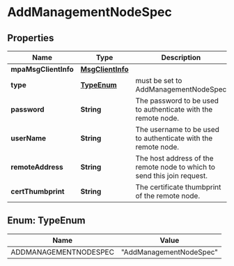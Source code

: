 # AddManagementNodeSpec

## Properties
Name | Type | Description | Notes
------------ | ------------- | ------------- | -------------
**mpaMsgClientInfo** | [**MsgClientInfo**](MsgClientInfo.md) |  |  [optional]
**type** | [**TypeEnum**](#TypeEnum) | must be set to AddManagementNodeSpec | 
**password** | **String** | The password to be used to authenticate with the remote node. |  [optional]
**userName** | **String** | The username to be used to authenticate with the remote node. | 
**remoteAddress** | **String** | The host address of the remote node to which to send this join request. | 
**certThumbprint** | **String** | The certificate thumbprint of the remote node. |  [optional]

<a name="TypeEnum"></a>
## Enum: TypeEnum
Name | Value
---- | -----
ADDMANAGEMENTNODESPEC | &quot;AddManagementNodeSpec&quot;
